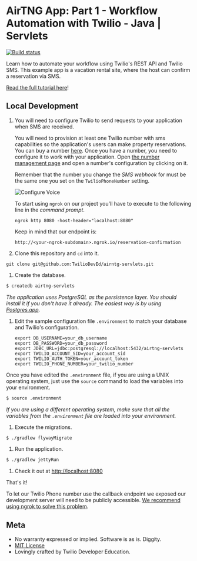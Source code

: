 # AirTNG App: Part 1 - Workflow Automation with Twilio - Java | Servlets
[![Build status](https://travis-ci.org/TwilioDevEd/airtng-servlets.svg)](https://travis-ci.org/TwilioDevEd/airtng-servlets)

Learn how to automate your workflow using Twilio's REST API and Twilio SMS. This example app is a vacation rental site, where the host can confirm a reservation via SMS.

[Read the full tutorial here](https://www.twilio.com/docs/tutorials/walkthrough/workflow-automation/java/servlets)!

## Local Development

1. You will need to configure Twilio to send requests to your application when SMS are received.

   You will need to provision at least one Twilio number with sms capabilities so the application's users can make property reservations. You can buy a number [here](https://www.twilio.com/user/account/phone-numbers/search). Once you have a number,  you need to configure it to work with your application. Open [the number management page](https://www.twilio.com/user/account/phone-numbers/incoming) and open a number's configuration by clicking on it.

   Remember that the number you change the _SMS webhook_ for must be the same one you set on the `TwilioPhoneNumber` setting.

   ![Configure Voice](http://howtodocs.s3.amazonaws.com/twilio-number-config-all-med.gif)

   To start using `ngrok` on our project you'll have to execute to the following line in the _command prompt_.

   ```
   ngrok http 8080 -host-header="localhost:8080"
   ```

   Keep in mind that our endpoint is:

   ```
   http://<your-ngrok-subdomain>.ngrok.io/reservation-confirmation
   ```

1. Clone this repository and `cd` into it.

 ```
 git clone git@github.com:TwilioDevEd/airntg-servlets.git
 ```

1. Create the database.

 ```bash
 $ createdb airtng-servlets

 ```

  _The application uses PostgreSQL as the persistence layer. You should install
  it if you don't have it already. The easiest way is by
  using [Postgres.app](http://postgresapp.com/)._

1. Edit the sample configuration file `.environment` to match your database and Twilio's configuration.

     ```
   export DB_USERNAME=your_db_username
   export DB_PASSWORD=your_db_password
   export JDBC_URL=jdbc:postgresql://localhost:5432/airtng-servlets
   export TWILIO_ACCOUNT_SID=your_account_sid
   export TWILIO_AUTH_TOKEN=your_account_token
   export TWILIO_PHONE_NUMBER=your_twilio_number
     ```

  Once you have edited the `.environment` file, if you are using a UNIX operating system,
  just use the `source` command to load the variables into your environment.

  ```bash
  $ source .environment
  ```

  _If you are using a different operating system, make sure that all the
  variables from the `.environment` file are loaded into your environment._

1. Execute the migrations.

  ```bash
  $ ./gradlew flywayMigrate
  ```

1. Run the application.

  ```bash
  $ ./gradlew jettyRun
  ```

1. Check it out at [http://localhost:8080](http://localhost:8080)

That's it!

To let our Twilio Phone number use the callback endpoint we exposed our development server will need to be publicly accessible. [We recommend using ngrok to solve this problem](https://www.twilio.com/blog/2015/09/6-awesome-reasons-to-use-ngrok-when-testing-webhooks.html).

## Meta

* No warranty expressed or implied. Software is as is. Diggity.
* [MIT License](http://www.opensource.org/licenses/mit-license.html)
* Lovingly crafted by Twilio Developer Education.
